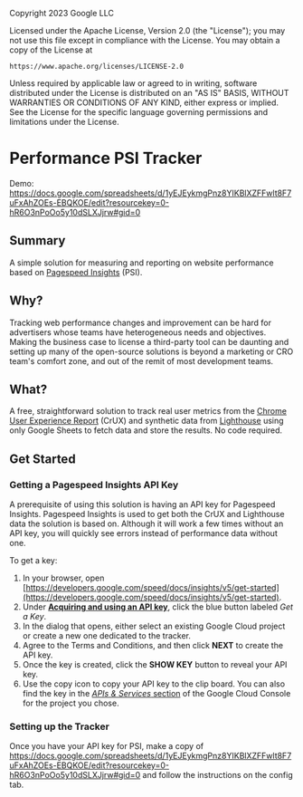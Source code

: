 Copyright 2023 Google LLC

Licensed under the Apache License, Version 2.0 (the "License");
you may not use this file except in compliance with the License.
You may obtain a copy of the License at

    https://www.apache.org/licenses/LICENSE-2.0

Unless required by applicable law or agreed to in writing, software
distributed under the License is distributed on an "AS IS" BASIS,
WITHOUT WARRANTIES OR CONDITIONS OF ANY KIND, either express or implied.
See the License for the specific language governing permissions and
limitations under the License.

 
# Performance PSI Tracker

Demo:
https://docs.google.com/spreadsheets/d/1yEJEykmgPnz8YIKBlXZFFwlt8F7uFxAhZOEs-EBQKOE/edit?resourcekey=0-hR6O3nPoOo5y10dSLXJjrw#gid=0

## Summary

A simple solution for measuring and reporting on website performance based on 
[Pagespeed Insights](https://developers.google.com/speed/docs/insights/v5/about)
(PSI).

## Why?

Tracking web performance changes and improvement can be hard for advertisers
whose teams have heterogeneous needs and objectives. Making the business case
to license a third-party tool can be daunting and setting up many of the
open-source solutions is beyond a marketing or CRO team's comfort zone, and out
of the remit of most development teams.

## What?

A free, straightforward solution to track real user metrics from the [Chrome
User Experience Report](https://developer.chrome.com/docs/crux/) (CrUX) and
synthetic data from [Lighthouse](https://developer.chrome.com/docs/lighthouse/overview/)
using only Google Sheets to fetch data and store the results. No code required.

## Get Started

### Getting a Pagespeed Insights API Key

A prerequisite of using this solution is having an API key for Pagespeed
Insights. Pagespeed Insights is used to get both the CrUX and Lighthouse data
the solution is based on. Although it will work a few times without an API key,
you will quickly see errors instead of performance data without one.

To get a key:

1.  In your browser, open
[https://developers.google.com/speed/docs/insights/v5/get-started](https://developers.google.com/speed/docs/insights/v5/get-started). 
2.  Under **[Acquiring and using an API key](https://developers.google.com/speed/docs/insights/v5/get-started#APIKey)**,
  click the blue button labeled _Get a Key_. 
3.  In the dialog that opens, either select an existing Google Cloud project or 
  create a new one dedicated to the tracker. 
4.  Agree to the Terms and Conditions, and then click **NEXT** to create the API
  key. 
5.  Once the key is created, click the **SHOW KEY** button to reveal your API
  key. 
6.  Use the copy icon to copy your API key to the clip board. You can also find
  the key in the [_APIs & Services_ section](https://console.cloud.google.com/apis/credentials)
  of the Google Cloud Console for the project you chose.

### Setting up the Tracker

Once you have your API key for PSI, make a copy of
https://docs.google.com/spreadsheets/d/1yEJEykmgPnz8YIKBlXZFFwlt8F7uFxAhZOEs-EBQKOE/edit?resourcekey=0-hR6O3nPoOo5y10dSLXJjrw#gid=0
and follow the instructions on the config tab.

